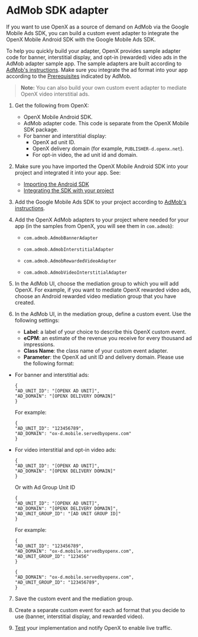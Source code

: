 AdMob SDK adapter
=================

If you want to use OpenX as a source of demand on AdMob via the Google
Mobile Ads SDK, you can build a custom event adapter to integrate the
OpenX Mobile Android SDK with the Google Mobile Ads SDK.

To help you quickly build your adapter, OpenX provides sample adapter
code for banner, interstitial display, and opt-in (rewarded) video ads
in the AdMob adapter sample app. The sample adapters are built according
to [AdMob\'s instructions](https://developers.google.com/admob/android/mediation/#custom_events).
Make sure you integrate the ad format into your app according to the
[Prerequisites](https://developers.google.com/admob/android/mediation/#prerequisites)
indicated by AdMob.

> **Note:** You can also build your own custom event adapter to mediate OpenX video
interstitial ads.

1.  Get the following from OpenX:
    -   OpenX Mobile Android SDK.
    -   AdMob adapter code. This code is separate from the OpenX Mobile
        SDK package.
    -   For banner and interstitial display:
        -   OpenX ad unit ID.
        -   OpenX delivery domain (for example,
            `PUBLISHER-d.openx.net`).
        -   For opt-in video, the ad unit id and domain.
2.  Make sure you have imported the OpenX Mobile Android SDK into your
    project and integrated it into your app. See:
    -   [Importing the Android SDK](android-sdk-importing.md)
    -   [Integrating the SDK with your
        project](android-sdk-integration.md)
3.  Add the Google Mobile Ads SDK to your project according to [AdMob\'s
    instructions](https://developers.google.com/admob/android/quick-start).
4.  Add the OpenX AdMob adapters to your project where needed for your
    app (in the samples from OpenX, you will see them in `com.admob`):
    -   `com.admob.AdmobBannerAdapter`

    -   `com.admob.AdmobInterstitialAdapter`

    -   `com.admob.AdmobRewardedVideoAdapter`
    
    -   `com.admob.AdmobVideoInterstitialAdapter`

5.  In the AdMob UI, choose the mediation group to which you will add
    OpenX. For example, if you want to mediate OpenX rewarded video ads,
    choose an Android rewarded video mediation group that you have
    created.
6.  In the AdMob UI, in the mediation group, define a custom event. Use
    the following settings:
    -   **Label**: a label of your choice to describe this OpenX custom
        event.
    -   **eCPM**: an estimate of the revenue you receive for every
        thousand ad impressions.
    -   **Class Name**: the class name of your custom event adapter.
    -   **Parameter**: the OpenX ad unit ID and delivery domain.
    Please use the following format:
    
-   For banner and interstitial ads:

    ```
    {
    "AD_UNIT_ID": "[OPENX AD UNIT]", 
    "AD_DOMAIN": "[OPENX DELIVERY DOMAIN]"
    }
    ```

    For example:

    ``` 
    {
    "AD_UNIT_ID": "123456789", 
    "AD_DOMAIN": "ox-d.mobile.servedbyopenx.com"
    }
    ```

-   For video interstitial and opt-in video ads:

    ``` 
    {
    "AD_UNIT_ID": "[OPENX AD UNIT]", 
    "AD_DOMAIN": "[OPENX DELIVERY DOMAIN]"
    }
    ```

    Or with Ad Group Unit ID

    ```
    {
    "AD_UNIT_ID": "[OPENX AD UNIT]", 
    "AD_DOMAIN": "[OPENX DELIVERY DOMAIN]",
    "AD_UNIT_GROUP_ID": "[AD UNIT GROUP ID]"
    }
    ```

    For example:

    ``` 
    {
    "AD_UNIT_ID": "123456789", 
    "AD_DOMAIN": "ox-d.mobile.servedbyopenx.com",
    "AD_UNIT_GROUP_ID": "123456"
    }
    ```
    
    ```
    {
    "AD_DOMAIN": "ox-d.mobile.servedbyopenx.com", 
    "AD_UNIT_GROUP_ID": "123456789",
    }
    ``` 

7.  Save the custom event and the mediation group.

8.  Create a separate custom event for each ad format that you decide to
    use (banner, interstitial display, and rewarded video).
9.  [Test](android-sdk-self-test.md) your implementation and notify
    OpenX to enable live traffic.
